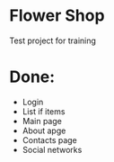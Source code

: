 # Flower Shop
Test project for training
<h1>Done:</h1> 
<ul>
  <li>Login</li>
  <li>List if items</li>
  <li>Main page</li>
  <li>About apge</li>
  <li>Contacts page</li>
  <li>Social networks</li>
</ul>
